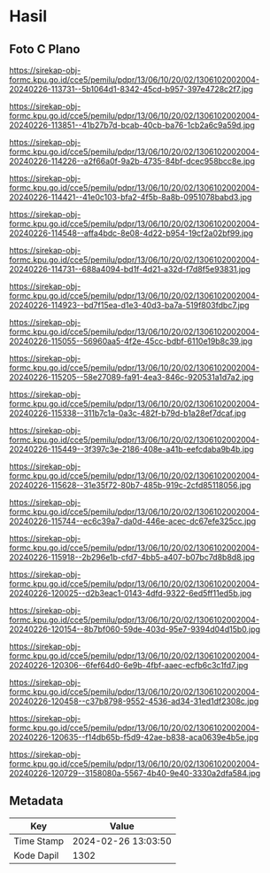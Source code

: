 # Hasil

## Foto C Plano

https://sirekap-obj-formc.kpu.go.id/cce5/pemilu/pdpr/13/06/10/20/02/1306102002004-20240226-113731--5b1064d1-8342-45cd-b957-397e4728c2f7.jpg

https://sirekap-obj-formc.kpu.go.id/cce5/pemilu/pdpr/13/06/10/20/02/1306102002004-20240226-113851--41b27b7d-bcab-40cb-ba76-1cb2a6c9a59d.jpg

https://sirekap-obj-formc.kpu.go.id/cce5/pemilu/pdpr/13/06/10/20/02/1306102002004-20240226-114226--a2f66a0f-9a2b-4735-84bf-dcec958bcc8e.jpg

https://sirekap-obj-formc.kpu.go.id/cce5/pemilu/pdpr/13/06/10/20/02/1306102002004-20240226-114421--41e0c103-bfa2-4f5b-8a8b-0951078babd3.jpg

https://sirekap-obj-formc.kpu.go.id/cce5/pemilu/pdpr/13/06/10/20/02/1306102002004-20240226-114548--affa4bdc-8e08-4d22-b954-19cf2a02bf99.jpg

https://sirekap-obj-formc.kpu.go.id/cce5/pemilu/pdpr/13/06/10/20/02/1306102002004-20240226-114731--688a4094-bd1f-4d21-a32d-f7d8f5e93831.jpg

https://sirekap-obj-formc.kpu.go.id/cce5/pemilu/pdpr/13/06/10/20/02/1306102002004-20240226-114923--bd7f15ea-d1e3-40d3-ba7a-519f803fdbc7.jpg

https://sirekap-obj-formc.kpu.go.id/cce5/pemilu/pdpr/13/06/10/20/02/1306102002004-20240226-115055--56960aa5-4f2e-45cc-bdbf-6110e19b8c39.jpg

https://sirekap-obj-formc.kpu.go.id/cce5/pemilu/pdpr/13/06/10/20/02/1306102002004-20240226-115205--58e27089-fa91-4ea3-846c-920531a1d7a2.jpg

https://sirekap-obj-formc.kpu.go.id/cce5/pemilu/pdpr/13/06/10/20/02/1306102002004-20240226-115338--311b7c1a-0a3c-482f-b79d-b1a28ef7dcaf.jpg

https://sirekap-obj-formc.kpu.go.id/cce5/pemilu/pdpr/13/06/10/20/02/1306102002004-20240226-115449--3f397c3e-2186-408e-a41b-eefcdaba9b4b.jpg

https://sirekap-obj-formc.kpu.go.id/cce5/pemilu/pdpr/13/06/10/20/02/1306102002004-20240226-115628--31e35f72-80b7-485b-919c-2cfd85118056.jpg

https://sirekap-obj-formc.kpu.go.id/cce5/pemilu/pdpr/13/06/10/20/02/1306102002004-20240226-115744--ec6c39a7-da0d-446e-acec-dc67efe325cc.jpg

https://sirekap-obj-formc.kpu.go.id/cce5/pemilu/pdpr/13/06/10/20/02/1306102002004-20240226-115918--2b296e1b-cfd7-4bb5-a407-b07bc7d8b8d8.jpg

https://sirekap-obj-formc.kpu.go.id/cce5/pemilu/pdpr/13/06/10/20/02/1306102002004-20240226-120025--d2b3eac1-0143-4dfd-9322-6ed5ff11ed5b.jpg

https://sirekap-obj-formc.kpu.go.id/cce5/pemilu/pdpr/13/06/10/20/02/1306102002004-20240226-120154--8b7bf060-59de-403d-95e7-9394d04d15b0.jpg

https://sirekap-obj-formc.kpu.go.id/cce5/pemilu/pdpr/13/06/10/20/02/1306102002004-20240226-120306--6fef64d0-6e9b-4fbf-aaec-ecfb6c3c1fd7.jpg

https://sirekap-obj-formc.kpu.go.id/cce5/pemilu/pdpr/13/06/10/20/02/1306102002004-20240226-120458--c37b8798-9552-4536-ad34-31ed1df2308c.jpg

https://sirekap-obj-formc.kpu.go.id/cce5/pemilu/pdpr/13/06/10/20/02/1306102002004-20240226-120635--f14db65b-f5d9-42ae-b838-aca0639e4b5e.jpg

https://sirekap-obj-formc.kpu.go.id/cce5/pemilu/pdpr/13/06/10/20/02/1306102002004-20240226-120729--3158080a-5567-4b40-9e40-3330a2dfa584.jpg


## Metadata

| Key        | Value               |
| ---------- | ------------------- |
| Time Stamp | 2024-02-26 13:03:50 |
| Kode Dapil | 1302                |



